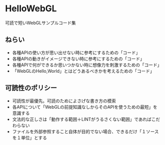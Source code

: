 # HelloWebGL
可読で短いWebGLサンプルコード集

## ねらい
+ 各種APIの使い方が思い出せない時に参考にするための「コード」
+ 各種APIの動きがイメージできない時に参考にするための「コード」
+ 各種APIで何ができるか思いつかない時に想像力を刺激するための「コード」
+ 「WebGLのHello,World」とはどうあるべきかを考えるための「コード」

## 可読性のポリシー
+ 可読性が最優先。可読のためによさげな書き方の模索
+ 各APIについて「WebGLの前提知識なしからそのAPIを使うための最短」を意識する
+ 文法的な正しさは「動作する範囲＋LINTがうるさくない範囲」であればこだわらない
+ ファイルを外部参照すること自体が目的でない場合、できるだけ「１ソースを１単位」とする
